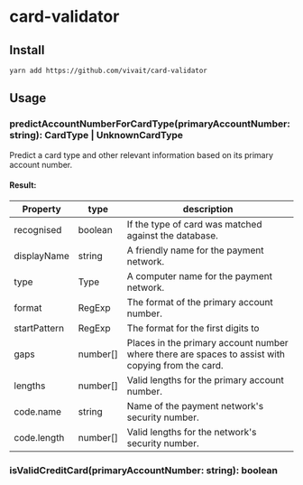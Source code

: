 # card-validator

## Install
`yarn add https://github.com/vivait/card-validator`

## Usage

### predictAccountNumberForCardType(primaryAccountNumber: string): CardType | UnknownCardType
Predict a card type and other relevant information based on its primary account number.

#### Result:
| Property | type | description |
| --- | ---|---|
|recognised| boolean| If the type of card was matched against the database. |
|displayName| string| A friendly name for the payment network. |
|type| Type| A computer name for the payment network. |
|format| RegExp| The format of the primary account number. |
|startPattern| RegExp| The format for the first digits to|
|gaps| number[]| Places in the primary account number where there are spaces to assist with copying from the card. |
|lengths| number[]| Valid lengths for the primary account number. |
|code.name| string| Name of the payment network's security number. |
|code.length| number[]| Valid lengths for the network's security number. |

### isValidCreditCard(primaryAccountNumber: string): boolean
